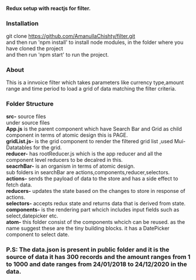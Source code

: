 #### Redux setup with reactjs for filter.

### Installation
git clone https://github.com/AmanullaChishty/filter.git<br/>
and then run 'npm install' to install node modules, in the folder where you have cloned the project<br/>
and then run 'npm start' to run the project.<br/>

### About
This is a innvoice filter which takes parameters like currency type,amount range and time period
to load a grid of data matching the filter criteria.<br/>

### Folder Structure
<b>src-</b> source files<br/>
under source files<br/>
<b>App.js</b> is the parent component which have Search Bar and Grid as child component in terms of atomic design this is PAGE.<br/>
<b>gridList.js-</b> is the grid component to render the filtered grid list ,used Mui-Datatables for the grid.<br/>
<b>reducer-</b> has rootReducer.js which is the app reducer and all the component level reducers to be decalred in this.<br/>
<b>seacrhBar-</b> is an organism in terms of atomic design.<br/>
sub folders in searchBar are actions,components,reducer,selectors.<br/>
<b>actions-</b> sends the payload of data to the store and has a side effect to fetch data.<br/>
<b>reducers-</b> updates the state based on the changes to store in response of actions.<br/>
<b>selectors-</b> accepts redux state and returns data that is derived from state.<br/>
<b>components-</b> is the rendering part whcich includes input fields such as select,datepicker etc.<br/>
<b>atom-</b> this folder consist of the components whcich can be reused. as the name suggest these are the tiny building blocks.
it has a DatePicker component to select date.


### P.S: The data.json is present in public folder and it is the source of data it has 300 records and the amount ranges from 1 to 1000 and date ranges from 24/01/2018 to 24/12/2020 in the data.

